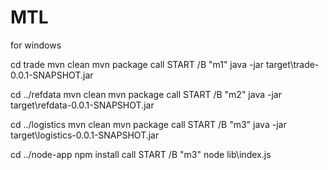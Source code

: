# MTL

for windows 

cd trade
mvn clean
mvn package
call START /B "m1" java -jar target\trade-0.0.1-SNAPSHOT.jar

cd ../refdata
mvn clean
mvn package
call START /B "m2" java -jar target\refdata-0.0.1-SNAPSHOT.jar

cd ../logistics
mvn clean
mvn package
call START /B "m3" java -jar target\logistics-0.0.1-SNAPSHOT.jar


cd ../node-app
npm install
call START /B "m3" node lib\index.js
